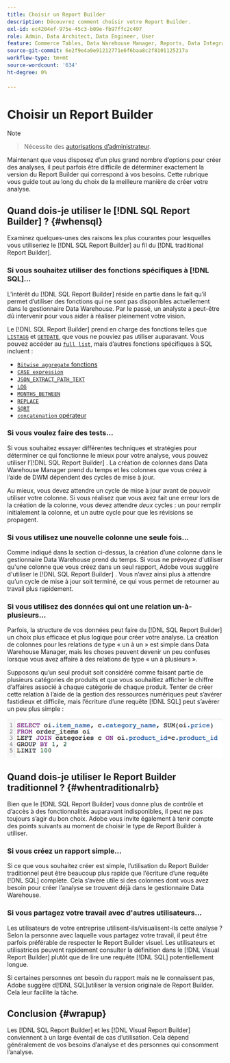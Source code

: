 ```yaml
---
title: Choisir un Report Builder
description: Découvrez comment choisir votre Report Builder.
exl-id: ec4204ef-975e-45c3-b09e-fb97ffc2c497
role: Admin, Data Architect, Data Engineer, User
feature: Commerce Tables, Data Warehouse Manager, Reports, Data Integration
source-git-commit: 6e2f9e4a9e91212771e6f6baa8c2f8101125217a
workflow-type: tm+mt
source-wordcount: '634'
ht-degree: 0%

---
```


# Choisir un Report Builder

>[!NOTE]
>>Nécessite des [autorisations d’administrateur](../../administrator/user-management/user-management.md).

Maintenant que vous disposez d’un plus grand nombre d’options pour créer des analyses, il peut parfois être difficile de déterminer exactement la version du Report Builder qui correspond à vos besoins. Cette rubrique vous guide tout au long du choix de la meilleure manière de créer votre analyse.

## Quand dois-je utiliser le [!DNL SQL Report Builder] ? {#whensql}

Examinez quelques-unes des raisons les plus courantes pour lesquelles vous utiliseriez le [!DNL SQL Report Builder] au fil du [!DNL traditional Report Builder].

### Si vous souhaitez utiliser des fonctions spécifiques à [!DNL SQL]...

L’intérêt du [!DNL SQL Report Builder] réside en partie dans le fait qu’il permet d’utiliser des fonctions qui ne sont pas disponibles actuellement dans le gestionnaire Data Warehouse. Par le passé, un analyste a peut-être dû intervenir pour vous aider à réaliser pleinement votre vision.

Le [!DNL SQL Report Builder] prend en charge des fonctions telles que [`LISTAGG`](https://docs.aws.amazon.com/redshift/latest/dg/r_LISTAGG.html) et [`GETDATE`](https://docs.aws.amazon.com/redshift/latest/dg/r_GETDATE.html), que vous ne pouviez pas utiliser auparavant. Vous pouvez accéder au [`full list`](https://docs.aws.amazon.com/redshift/latest/dg/c_SQL_functions.html), mais d’autres fonctions spécifiques à SQL incluent :

* [`Bitwise aggregate` fonctions ](https://docs.aws.amazon.com/redshift/latest/dg/c_bitwise_aggregate_functions.html)
* [`CASE expression`](https://docs.aws.amazon.com/redshift/latest/dg/r_CASE_function.html)
* [`JSON_EXTRACT_PATH_TEXT`](https://docs.aws.amazon.com/redshift/latest/dg/JSON_EXTRACT_PATH_TEXT.html)
* [`LOG`](https://docs.aws.amazon.com/redshift/latest/dg/r_LOG.html)
* [`MONTHS_BETWEEN`](https://docs.aws.amazon.com/redshift/latest/dg/r_MONTHS_BETWEEN_function.html)
* [`REPLACE`](https://docs.aws.amazon.com/redshift/latest/dg/r_REPLACE.html)
* [`SQRT`](https://docs.aws.amazon.com/redshift/latest/dg/r_SQRT.html)
* [`concatenation` opérateur ](https://docs.aws.amazon.com/redshift/latest/dg/r_concat_op.html)

### Si vous voulez faire des tests...

Si vous souhaitez essayer différentes techniques et stratégies pour déterminer ce qui fonctionne le mieux pour votre analyse, vous pouvez utiliser l’[!DNL SQL Report Builder] . La création de colonnes dans Data Warehouse Manager prend du temps et les colonnes que vous créez à l’aide de DWM dépendent des cycles de mise à jour.

Au mieux, vous devez attendre un cycle de mise à jour avant de pouvoir utiliser votre colonne. Si vous réalisez que vous avez fait une erreur lors de la création de la colonne, vous devez attendre *deux* cycles : un pour remplir initialement la colonne, et un autre cycle pour que les révisions se propagent.

### Si vous utilisez une nouvelle colonne une seule fois...

Comme indiqué dans la section ci-dessus, la création d’une colonne dans le gestionnaire Data Warehouse prend du temps. Si vous ne prévoyez d&#39;utiliser qu&#39;une colonne que vous créez dans un seul rapport, Adobe vous suggère d&#39;utiliser le [!DNL SQL Report Builder] . Vous n’avez ainsi plus à attendre qu’un cycle de mise à jour soit terminé, ce qui vous permet de retourner au travail plus rapidement.

### Si vous utilisez des données qui ont une relation un-à-plusieurs...

Parfois, la structure de vos données peut faire du [!DNL SQL Report Builder] un choix plus efficace et plus logique pour créer votre analyse. La création de colonnes pour les relations de type « un à un » est simple dans Data Warehouse Manager, mais les choses peuvent devenir un peu confuses lorsque vous avez affaire à des relations de type « un à plusieurs ».

Supposons qu’un seul produit soit considéré comme faisant partie de plusieurs catégories de produits et que vous souhaitiez afficher le chiffre d’affaires associé à chaque catégorie de chaque produit. Tenter de créer cette relation à l’aide de la gestion des ressources numériques peut s’avérer fastidieux et difficile, mais l’écriture d’une requête [!DNL SQL] peut s’avérer un peu plus simple :

![](../../assets/When_should_I_use_the_RB_2.png)

## Quand dois-je utiliser le Report Builder traditionnel ? {#whentraditionalrb}

Bien que le [!DNL SQL Report Builder] vous donne plus de contrôle et d’accès à des fonctionnalités auparavant indisponibles, il peut ne pas toujours s’agir du bon choix. Adobe vous invite également à tenir compte des points suivants au moment de choisir le type de Report Builder à utiliser.

### Si vous créez un rapport simple...

Si ce que vous souhaitez créer est simple, l’utilisation du Report Builder traditionnel peut être beaucoup plus rapide que l’écriture d’une requête [!DNL SQL] complète. Cela s’avère utile si des colonnes dont vous avez besoin pour créer l’analyse se trouvent déjà dans le gestionnaire Data Warehouse.

### Si vous partagez votre travail avec d&#39;autres utilisateurs...

Les utilisateurs de votre entreprise utilisent-ils/visualisent-ils cette analyse ? Selon la personne avec laquelle vous partagez votre travail, il peut être parfois préférable de respecter le Report Builder visuel. Les utilisateurs et utilisatrices peuvent rapidement consulter la définition dans le [!DNL Visual Report Builder] plutôt que de lire une requête [!DNL SQL] potentiellement longue.

Si certaines personnes ont besoin du rapport mais ne le connaissent pas, Adobe suggère d[!DNL SQL]utiliser la version originale de Report Builder. Cela leur facilite la tâche.

## Conclusion {#wrapup}

Les [!DNL SQL Report Builder] et les [!DNL Visual Report Builder] conviennent à un large éventail de cas d’utilisation. Cela dépend généralement de vos besoins d’analyse et des personnes qui consomment l’analyse.
